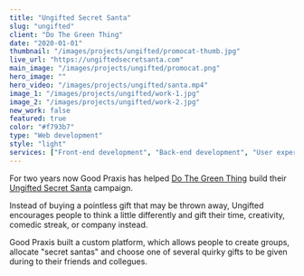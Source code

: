 ```yaml
---
title: "Ungifted Secret Santa"
slug: "ungifted"
client: "Do The Green Thing"
date: "2020-01-01"
thumbnail: "/images/projects/ungifted/promocat-thumb.jpg"
live_url: "https://ungiftedsecretsanta.com"
main_image: "/images/projects/ungifted/promocat.png"
hero_image: ""
hero_video: "/images/projects/ungifted/santa.mp4"
image_1: "/images/projects/ungifted/work-1.jpg"
image_2: "/images/projects/ungifted/work-2.jpg"
new_work: false
featured: true
color: "#f793b7"
type: "Web development"
style: "light"
services: ["Front-end development", "Back-end development", "User experience design"]
---
```

For two years now Good Praxis has helped [Do The Green Thing](https://dothegreenthing.com/)
build their [Ungifted Secret Santa](https://ungiftedsecretsanta.com) campaign.

Instead of buying a pointless gift that may be thrown away, Ungifted encourages
people to think a little differently and gift their time, creativity, comedic
streak, or company instead.

Good Praxis built a custom platform, which allows people to create groups, allocate
"secret santas" and choose one of several quirky gifts to be given during to their
friends and collegues.
